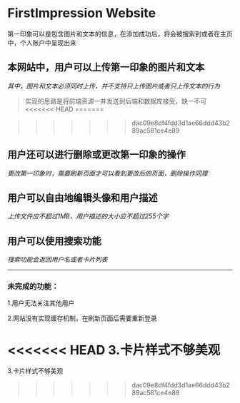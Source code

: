 #   FirstImpression Website

第一印象可以是包含图片和文本的信息，在添加成功后，将会被搜索到或者在主页中，个人账户中呈现出来


## 本网站中，用户可以上传第一印象的图片和文本

*其中，图片和文本必须同时上传，并不支持只上传图片或者只上传文本的行为*

> 实现的思路是将前端资源一并发送到后端和数据库接受，缺一不可
<<<<<<< HEAD
=======

>>>>>>> dac09e8df4fdd3d1ae66ddd43b289ac581ce4e89
## 用户还可以进行删除或更改第一印象的操作

*更改第一印象时，需要刷新页面才可以看到更改后的页面，删除操作同理*

## 用户可以自由地编辑头像和用户描述

*上传文件应不超过1MB，用户描述的大小应不超过255个字*

## 用户可以使用搜索功能
*搜索功能会返回用户名或者卡片列表*


 - - -
### 未完成的功能：
1.用户无法关注其他用户

2.网站没有实现缓存机制，在刷新页面后需要重新登录

<<<<<<< HEAD
3.卡片样式不够美观
=======
3.卡片样式不够美观
>>>>>>> dac09e8df4fdd3d1ae66ddd43b289ac581ce4e89
